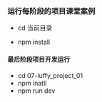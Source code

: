 ### 运行每阶段的项目课堂案例

- cd  当前目录

- npm install

  

#### 最后阶段项目开发运行

- cd 07-luffy_project_01
- npm inatll
- npm run dev


